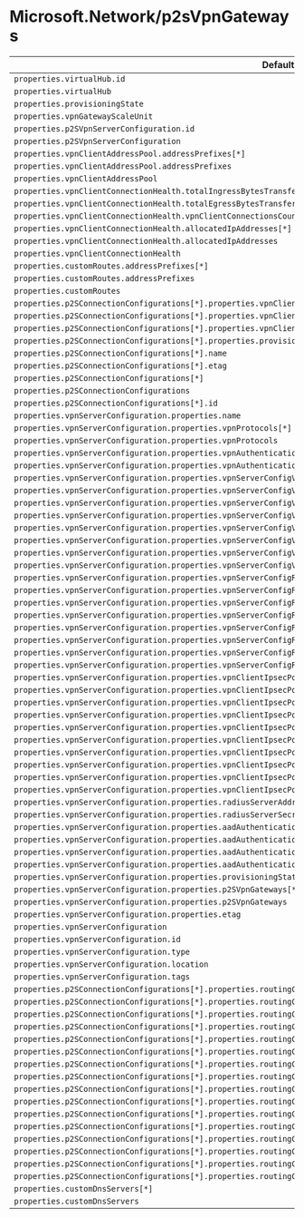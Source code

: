 # Microsoft.Network/p2sVpnGateways

| Default Path | Alias |
|---|---|
| `properties.virtualHub.id` | `Microsoft.Network/p2sVpnGateways/virtualHub.id` |
| `properties.virtualHub` | `Microsoft.Network/p2sVpnGateways/virtualHub` |
| `properties.provisioningState` | `Microsoft.Network/p2sVpnGateways/provisioningState` |
| `properties.vpnGatewayScaleUnit` | `Microsoft.Network/p2sVpnGateways/vpnGatewayScaleUnit` |
| `properties.p2SVpnServerConfiguration.id` | `Microsoft.Network/p2sVpnGateways/p2SVpnServerConfiguration.id` |
| `properties.p2SVpnServerConfiguration` | `Microsoft.Network/p2sVpnGateways/p2SVpnServerConfiguration` |
| `properties.vpnClientAddressPool.addressPrefixes[*]` | `Microsoft.Network/p2sVpnGateways/vpnClientAddressPool.addressPrefixes[*]` |
| `properties.vpnClientAddressPool.addressPrefixes` | `Microsoft.Network/p2sVpnGateways/vpnClientAddressPool.addressPrefixes` |
| `properties.vpnClientAddressPool` | `Microsoft.Network/p2sVpnGateways/vpnClientAddressPool` |
| `properties.vpnClientConnectionHealth.totalIngressBytesTransferred` | `Microsoft.Network/p2sVpnGateways/vpnClientConnectionHealth.totalIngressBytesTransferred` |
| `properties.vpnClientConnectionHealth.totalEgressBytesTransferred` | `Microsoft.Network/p2sVpnGateways/vpnClientConnectionHealth.totalEgressBytesTransferred` |
| `properties.vpnClientConnectionHealth.vpnClientConnectionsCount` | `Microsoft.Network/p2sVpnGateways/vpnClientConnectionHealth.vpnClientConnectionsCount` |
| `properties.vpnClientConnectionHealth.allocatedIpAddresses[*]` | `Microsoft.Network/p2sVpnGateways/vpnClientConnectionHealth.allocatedIpAddresses[*]` |
| `properties.vpnClientConnectionHealth.allocatedIpAddresses` | `Microsoft.Network/p2sVpnGateways/vpnClientConnectionHealth.allocatedIpAddresses` |
| `properties.vpnClientConnectionHealth` | `Microsoft.Network/p2sVpnGateways/vpnClientConnectionHealth` |
| `properties.customRoutes.addressPrefixes[*]` | `Microsoft.Network/p2sVpnGateways/customRoutes.addressPrefixes[*]` |
| `properties.customRoutes.addressPrefixes` | `Microsoft.Network/p2sVpnGateways/customRoutes.addressPrefixes` |
| `properties.customRoutes` | `Microsoft.Network/p2sVpnGateways/customRoutes` |
| `properties.p2SConnectionConfigurations[*].properties.vpnClientAddressPool.addressPrefixes[*]` | `Microsoft.Network/p2sVpnGateways/p2sConnectionConfigurations[*].vpnClientAddressPool.addressPrefixes[*]` |
| `properties.p2SConnectionConfigurations[*].properties.vpnClientAddressPool.addressPrefixes` | `Microsoft.Network/p2sVpnGateways/p2sConnectionConfigurations[*].vpnClientAddressPool.addressPrefixes` |
| `properties.p2SConnectionConfigurations[*].properties.vpnClientAddressPool` | `Microsoft.Network/p2sVpnGateways/p2sConnectionConfigurations[*].vpnClientAddressPool` |
| `properties.p2SConnectionConfigurations[*].properties.provisioningState` | `Microsoft.Network/p2sVpnGateways/p2sConnectionConfigurations[*].provisioningState` |
| `properties.p2SConnectionConfigurations[*].name` | `Microsoft.Network/p2sVpnGateways/p2sConnectionConfigurations[*].name` |
| `properties.p2SConnectionConfigurations[*].etag` | `Microsoft.Network/p2sVpnGateways/p2sConnectionConfigurations[*].etag` |
| `properties.p2SConnectionConfigurations[*]` | `Microsoft.Network/p2sVpnGateways/p2sConnectionConfigurations[*]` |
| `properties.p2SConnectionConfigurations` | `Microsoft.Network/p2sVpnGateways/p2sConnectionConfigurations` |
| `properties.p2SConnectionConfigurations[*].id` | `Microsoft.Network/p2sVpnGateways/p2sConnectionConfigurations[*].id` |
| `properties.vpnServerConfiguration.properties.name` | `Microsoft.Network/p2sVpnGateways/vpnServerConfiguration.name` |
| `properties.vpnServerConfiguration.properties.vpnProtocols[*]` | `Microsoft.Network/p2sVpnGateways/vpnServerConfiguration.vpnProtocols[*]` |
| `properties.vpnServerConfiguration.properties.vpnProtocols` | `Microsoft.Network/p2sVpnGateways/vpnServerConfiguration.vpnProtocols` |
| `properties.vpnServerConfiguration.properties.vpnAuthenticationTypes[*]` | `Microsoft.Network/p2sVpnGateways/vpnServerConfiguration.vpnAuthenticationTypes[*]` |
| `properties.vpnServerConfiguration.properties.vpnAuthenticationTypes` | `Microsoft.Network/p2sVpnGateways/vpnServerConfiguration.vpnAuthenticationTypes` |
| `properties.vpnServerConfiguration.properties.vpnServerConfigVpnClientRootCertificates[*].name` | `Microsoft.Network/p2sVpnGateways/vpnServerConfiguration.vpnServerConfigVpnClientRootCertificates[*].name` |
| `properties.vpnServerConfiguration.properties.vpnServerConfigVpnClientRootCertificates[*].publicCertData` | `Microsoft.Network/p2sVpnGateways/vpnServerConfiguration.vpnServerConfigVpnClientRootCertificates[*].publicCertData` |
| `properties.vpnServerConfiguration.properties.vpnServerConfigVpnClientRootCertificates[*]` | `Microsoft.Network/p2sVpnGateways/vpnServerConfiguration.vpnServerConfigVpnClientRootCertificates[*]` |
| `properties.vpnServerConfiguration.properties.vpnServerConfigVpnClientRootCertificates` | `Microsoft.Network/p2sVpnGateways/vpnServerConfiguration.vpnServerConfigVpnClientRootCertificates` |
| `properties.vpnServerConfiguration.properties.vpnServerConfigVpnClientRevokedCertificates[*].name` | `Microsoft.Network/p2sVpnGateways/vpnServerConfiguration.vpnServerConfigVpnClientRevokedCertificates[*].name` |
| `properties.vpnServerConfiguration.properties.vpnServerConfigVpnClientRevokedCertificates[*].thumbprint` | `Microsoft.Network/p2sVpnGateways/vpnServerConfiguration.vpnServerConfigVpnClientRevokedCertificates[*].thumbprint` |
| `properties.vpnServerConfiguration.properties.vpnServerConfigVpnClientRevokedCertificates[*]` | `Microsoft.Network/p2sVpnGateways/vpnServerConfiguration.vpnServerConfigVpnClientRevokedCertificates[*]` |
| `properties.vpnServerConfiguration.properties.vpnServerConfigVpnClientRevokedCertificates` | `Microsoft.Network/p2sVpnGateways/vpnServerConfiguration.vpnServerConfigVpnClientRevokedCertificates` |
| `properties.vpnServerConfiguration.properties.vpnServerConfigRadiusServerRootCertificates[*].name` | `Microsoft.Network/p2sVpnGateways/vpnServerConfiguration.vpnServerConfigRadiusServerRootCertificates[*].name` |
| `properties.vpnServerConfiguration.properties.vpnServerConfigRadiusServerRootCertificates[*].publicCertData` | `Microsoft.Network/p2sVpnGateways/vpnServerConfiguration.vpnServerConfigRadiusServerRootCertificates[*].publicCertData` |
| `properties.vpnServerConfiguration.properties.vpnServerConfigRadiusServerRootCertificates[*]` | `Microsoft.Network/p2sVpnGateways/vpnServerConfiguration.vpnServerConfigRadiusServerRootCertificates[*]` |
| `properties.vpnServerConfiguration.properties.vpnServerConfigRadiusServerRootCertificates` | `Microsoft.Network/p2sVpnGateways/vpnServerConfiguration.vpnServerConfigRadiusServerRootCertificates` |
| `properties.vpnServerConfiguration.properties.vpnServerConfigRadiusClientRootCertificates[*].name` | `Microsoft.Network/p2sVpnGateways/vpnServerConfiguration.vpnServerConfigRadiusClientRootCertificates[*].name` |
| `properties.vpnServerConfiguration.properties.vpnServerConfigRadiusClientRootCertificates[*].thumbprint` | `Microsoft.Network/p2sVpnGateways/vpnServerConfiguration.vpnServerConfigRadiusClientRootCertificates[*].thumbprint` |
| `properties.vpnServerConfiguration.properties.vpnServerConfigRadiusClientRootCertificates[*]` | `Microsoft.Network/p2sVpnGateways/vpnServerConfiguration.vpnServerConfigRadiusClientRootCertificates[*]` |
| `properties.vpnServerConfiguration.properties.vpnServerConfigRadiusClientRootCertificates` | `Microsoft.Network/p2sVpnGateways/vpnServerConfiguration.vpnServerConfigRadiusClientRootCertificates` |
| `properties.vpnServerConfiguration.properties.vpnClientIpsecPolicies[*].saLifeTimeSeconds` | `Microsoft.Network/p2sVpnGateways/vpnServerConfiguration.vpnClientIpsecPolicies[*].saLifeTimeSeconds` |
| `properties.vpnServerConfiguration.properties.vpnClientIpsecPolicies[*].saDataSizeKilobytes` | `Microsoft.Network/p2sVpnGateways/vpnServerConfiguration.vpnClientIpsecPolicies[*].saDataSizeKilobytes` |
| `properties.vpnServerConfiguration.properties.vpnClientIpsecPolicies[*].ipsecEncryption` | `Microsoft.Network/p2sVpnGateways/vpnServerConfiguration.vpnClientIpsecPolicies[*].ipsecEncryption` |
| `properties.vpnServerConfiguration.properties.vpnClientIpsecPolicies[*].ipsecIntegrity` | `Microsoft.Network/p2sVpnGateways/vpnServerConfiguration.vpnClientIpsecPolicies[*].ipsecIntegrity` |
| `properties.vpnServerConfiguration.properties.vpnClientIpsecPolicies[*].ikeEncryption` | `Microsoft.Network/p2sVpnGateways/vpnServerConfiguration.vpnClientIpsecPolicies[*].ikeEncryption` |
| `properties.vpnServerConfiguration.properties.vpnClientIpsecPolicies[*].ikeIntegrity` | `Microsoft.Network/p2sVpnGateways/vpnServerConfiguration.vpnClientIpsecPolicies[*].ikeIntegrity` |
| `properties.vpnServerConfiguration.properties.vpnClientIpsecPolicies[*].dhGroup` | `Microsoft.Network/p2sVpnGateways/vpnServerConfiguration.vpnClientIpsecPolicies[*].dhGroup` |
| `properties.vpnServerConfiguration.properties.vpnClientIpsecPolicies[*].pfsGroup` | `Microsoft.Network/p2sVpnGateways/vpnServerConfiguration.vpnClientIpsecPolicies[*].pfsGroup` |
| `properties.vpnServerConfiguration.properties.vpnClientIpsecPolicies[*]` | `Microsoft.Network/p2sVpnGateways/vpnServerConfiguration.vpnClientIpsecPolicies[*]` |
| `properties.vpnServerConfiguration.properties.vpnClientIpsecPolicies` | `Microsoft.Network/p2sVpnGateways/vpnServerConfiguration.vpnClientIpsecPolicies` |
| `properties.vpnServerConfiguration.properties.radiusServerAddress` | `Microsoft.Network/p2sVpnGateways/vpnServerConfiguration.radiusServerAddress` |
| `properties.vpnServerConfiguration.properties.radiusServerSecret` | `Microsoft.Network/p2sVpnGateways/vpnServerConfiguration.radiusServerSecret` |
| `properties.vpnServerConfiguration.properties.aadAuthenticationParameters.aadTenant` | `Microsoft.Network/p2sVpnGateways/vpnServerConfiguration.aadAuthenticationParameters.aadTenant` |
| `properties.vpnServerConfiguration.properties.aadAuthenticationParameters.aadAudience` | `Microsoft.Network/p2sVpnGateways/vpnServerConfiguration.aadAuthenticationParameters.aadAudience` |
| `properties.vpnServerConfiguration.properties.aadAuthenticationParameters.aadIssuer` | `Microsoft.Network/p2sVpnGateways/vpnServerConfiguration.aadAuthenticationParameters.aadIssuer` |
| `properties.vpnServerConfiguration.properties.aadAuthenticationParameters` | `Microsoft.Network/p2sVpnGateways/vpnServerConfiguration.aadAuthenticationParameters` |
| `properties.vpnServerConfiguration.properties.provisioningState` | `Microsoft.Network/p2sVpnGateways/vpnServerConfiguration.provisioningState` |
| `properties.vpnServerConfiguration.properties.p2SVpnGateways[*]` | `Microsoft.Network/p2sVpnGateways/vpnServerConfiguration.p2SVpnGateways[*]` |
| `properties.vpnServerConfiguration.properties.p2SVpnGateways` | `Microsoft.Network/p2sVpnGateways/vpnServerConfiguration.p2SVpnGateways` |
| `properties.vpnServerConfiguration.properties.etag` | `Microsoft.Network/p2sVpnGateways/vpnServerConfiguration.etag` |
| `properties.vpnServerConfiguration` | `Microsoft.Network/p2sVpnGateways/vpnServerConfiguration` |
| `properties.vpnServerConfiguration.id` | `Microsoft.Network/p2sVpnGateways/vpnServerConfiguration.id` |
| `properties.vpnServerConfiguration.type` | `Microsoft.Network/p2sVpnGateways/vpnServerConfiguration.type` |
| `properties.vpnServerConfiguration.location` | `Microsoft.Network/p2sVpnGateways/vpnServerConfiguration.location` |
| `properties.vpnServerConfiguration.tags` | `Microsoft.Network/p2sVpnGateways/vpnServerConfiguration.tags` |
| `properties.p2SConnectionConfigurations[*].properties.routingConfiguration.associatedRouteTable.id` | `Microsoft.Network/p2sVpnGateways/p2SConnectionConfigurations[*].routingConfiguration.associatedRouteTable.id` |
| `properties.p2SConnectionConfigurations[*].properties.routingConfiguration.associatedRouteTable` | `Microsoft.Network/p2sVpnGateways/p2SConnectionConfigurations[*].routingConfiguration.associatedRouteTable` |
| `properties.p2SConnectionConfigurations[*].properties.routingConfiguration.propagatedRouteTables.labels[*]` | `Microsoft.Network/p2sVpnGateways/p2SConnectionConfigurations[*].routingConfiguration.propagatedRouteTables.labels[*]` |
| `properties.p2SConnectionConfigurations[*].properties.routingConfiguration.propagatedRouteTables.labels` | `Microsoft.Network/p2sVpnGateways/p2SConnectionConfigurations[*].routingConfiguration.propagatedRouteTables.labels` |
| `properties.p2SConnectionConfigurations[*].properties.routingConfiguration.propagatedRouteTables.ids[*].id` | `Microsoft.Network/p2sVpnGateways/p2SConnectionConfigurations[*].routingConfiguration.propagatedRouteTables.ids[*].id` |
| `properties.p2SConnectionConfigurations[*].properties.routingConfiguration.propagatedRouteTables.ids[*]` | `Microsoft.Network/p2sVpnGateways/p2SConnectionConfigurations[*].routingConfiguration.propagatedRouteTables.ids[*]` |
| `properties.p2SConnectionConfigurations[*].properties.routingConfiguration.propagatedRouteTables.ids` | `Microsoft.Network/p2sVpnGateways/p2SConnectionConfigurations[*].routingConfiguration.propagatedRouteTables.ids` |
| `properties.p2SConnectionConfigurations[*].properties.routingConfiguration.propagatedRouteTables` | `Microsoft.Network/p2sVpnGateways/p2SConnectionConfigurations[*].routingConfiguration.propagatedRouteTables` |
| `properties.p2SConnectionConfigurations[*].properties.routingConfiguration.vnetRoutes.staticRoutes[*].name` | `Microsoft.Network/p2sVpnGateways/p2SConnectionConfigurations[*].routingConfiguration.vnetRoutes.staticRoutes[*].name` |
| `properties.p2SConnectionConfigurations[*].properties.routingConfiguration.vnetRoutes.staticRoutes[*].addressPrefixes[*]` | `Microsoft.Network/p2sVpnGateways/p2SConnectionConfigurations[*].routingConfiguration.vnetRoutes.staticRoutes[*].addressPrefixes[*]` |
| `properties.p2SConnectionConfigurations[*].properties.routingConfiguration.vnetRoutes.staticRoutes[*].addressPrefixes` | `Microsoft.Network/p2sVpnGateways/p2SConnectionConfigurations[*].routingConfiguration.vnetRoutes.staticRoutes[*].addressPrefixes` |
| `properties.p2SConnectionConfigurations[*].properties.routingConfiguration.vnetRoutes.staticRoutes[*].nextHopIpAddress` | `Microsoft.Network/p2sVpnGateways/p2SConnectionConfigurations[*].routingConfiguration.vnetRoutes.staticRoutes[*].nextHopIpAddress` |
| `properties.p2SConnectionConfigurations[*].properties.routingConfiguration.vnetRoutes.staticRoutes[*]` | `Microsoft.Network/p2sVpnGateways/p2SConnectionConfigurations[*].routingConfiguration.vnetRoutes.staticRoutes[*]` |
| `properties.p2SConnectionConfigurations[*].properties.routingConfiguration.vnetRoutes.staticRoutes` | `Microsoft.Network/p2sVpnGateways/p2SConnectionConfigurations[*].routingConfiguration.vnetRoutes.staticRoutes` |
| `properties.p2SConnectionConfigurations[*].properties.routingConfiguration.vnetRoutes` | `Microsoft.Network/p2sVpnGateways/p2SConnectionConfigurations[*].routingConfiguration.vnetRoutes` |
| `properties.p2SConnectionConfigurations[*].properties.routingConfiguration` | `Microsoft.Network/p2sVpnGateways/p2SConnectionConfigurations[*].routingConfiguration` |
| `properties.customDnsServers[*]` | `Microsoft.Network/p2sVpnGateways/customDnsServers[*]` |
| `properties.customDnsServers` | `Microsoft.Network/p2sVpnGateways/customDnsServers` |

